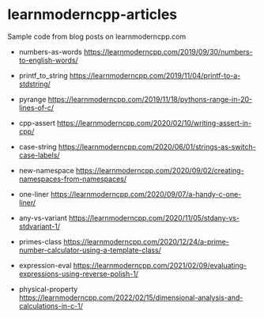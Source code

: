# learnmoderncpp-articles

Sample code from blog posts on learnmoderncpp.com

* numbers-as-words https://learnmoderncpp.com/2019/09/30/numbers-to-english-words/

* printf_to_string https://learnmoderncpp.com/2019/11/04/printf-to-a-stdstring/

* pyrange https://learnmoderncpp.com/2019/11/18/pythons-range-in-20-lines-of-c/

* cpp-assert https://learnmoderncpp.com/2020/02/10/writing-assert-in-cpp/

* case-string https://learnmoderncpp.com/2020/06/01/strings-as-switch-case-labels/

* new-namespace https://learnmoderncpp.com/2020/09/02/creating-namespaces-from-namespaces/

* one-liner https://learnmoderncpp.com/2020/09/07/a-handy-c-one-liner/

* any-vs-variant https://learnmoderncpp.com/2020/11/05/stdany-vs-stdvariant-1/

* primes-class https://learnmoderncpp.com/2020/12/24/a-prime-number-calculator-using-a-template-class/

* expression-eval https://learnmoderncpp.com/2021/02/09/evaluating-expressions-using-reverse-polish-1/

* physical-property https://learnmoderncpp.com/2022/02/15/dimensional-analysis-and-calculations-in-c-1/